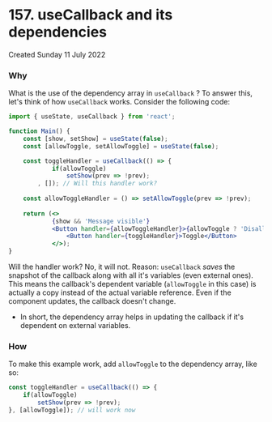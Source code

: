 # 157. useCallback and its dependencies
Created Sunday 11 July 2022

### Why
What is the use of the dependency array in `useCallback` ? To answer this, let's think of how `useCallback` works. Consider the following code:
```jsx
import { useState, useCallback } from 'react';

function Main() {
	const [show, setShow] = useState(false);
	const [allowToggle, setAllowToggle] = useState(false);

	const toggleHandler = useCallback(() => {
			if(allowToggle)
				setShow(prev => !prev);
		, []); // Will this handler work?
		
	const allowToggleHandler = () => setAllowToggle(prev => !prev);
		
	return (<>
			{show && 'Message visible'}
			<Button handler={allowToggleHandler}>{allowToggle ? 'Disallow' : 'Allow'}Toggle</Button>
				<Button handler={toggleHandler}>Toggle</Button>		
			</>);
}
```
Will the handler work? No, it will not. Reason: `useCallback` *saves* the snapshot of the callback along with all it's variables (even external ones). This means the callback's dependent variable (`allowToggle` in this case) is actually a copy instead of the actual variable reference. Even if the component updates, the callback doesn't change.

- In short, the dependency array helps in updating the callback if it's dependent on external variables.

### How
To make this example work, add `allowToggle` to the dependency array, like so:
```jsx
const toggleHandler = useCallback(() => {
	if(allowToggle)
		setShow(prev => !prev);
}, [allowToggle]); // will work now
```